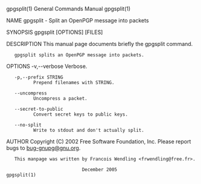 gpgsplit(1)                General Commands Manual                gpgsplit(1)

NAME
       gpgsplit - Split an OpenPGP message into packets

SYNOPSIS
       gpgsplit [OPTIONS] [FILES]

DESCRIPTION
       This manual page documents briefly the gpgsplit command.

       gpgsplit splits an OpenPGP message into packets.

OPTIONS
       -v,--verbose
              Verbose.

       -p,--prefix STRING
              Prepend filenames with STRING.

       --uncompress
              Uncompress a packet.

       --secret-to-public
              Convert secret keys to public keys.

       --no-split
              Write to stdout and don't actually split.

AUTHOR
       Copyright  (C)  2002 Free Software Foundation, Inc. Please report bugs
       to <bug-gnupg@gnu.org>.

       This manpage was written by Francois Wendling <frwendling@free.fr>.

                                December 2005                     gpgsplit(1)
